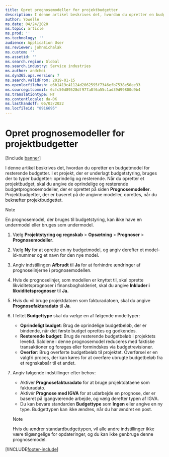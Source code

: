 ```yaml
---
title: Opret prognosemodeller for projektbudgetter
description: I denne artikel beskrives det, hvordan du opretter en budgetmodel for resterende budgetter.
author: Yowelle
ms.date: 04/24/2020
ms.topic: article
ms.prod: ''
ms.technology: ''
audience: Application User
ms.reviewer: johnmichalak
ms.custom: ''
ms.assetid: ''
ms.search.region: Global
ms.search.industry: Service industries
ms.author: andchoi
ms.dyn365.ops.version: 7
ms.search.validFrom: 2019-01-15
ms.openlocfilehash: e6b1419c41124d2062595f7346efb7538e50ee33
ms.sourcegitcommit: 6cfc50d89528df977a8f6a55c1ad39d99800d9b4
ms.translationtype: HT
ms.contentlocale: da-DK
ms.lasthandoff: 06/03/2022
ms.locfileid: "8916695"
---
```

# <a name="create-forecast-models-for-project-budgets"></a>Opret prognosemodeller for projektbudgetter 

[!include [banner](../includes/banner.md)]

I denne artikel beskrives det, hvordan du opretter en budgetmodel for resterende budgetter. I et projekt, der er underlagt budgetstyring, bruges der to typer budgetter: oprindelig og resterende. Når du opretter et projektbudget, skal du angive de oprindelige og resterende budgetprognosemodeller, der er oprettet på siden **Prognosemodeller**. Projektbudgetter, der er baseret på de angivne modeller, oprettes, når du bekræfter projektbudgettet.

> [!NOTE]
> En prognosemodel, der bruges til budgetstyring, kan ikke have en undermodel eller bruges som undermodel.

1. Vælg **Projektstyring og regnskab** > **Opsætning** > **Prognoser**  > **Prognosemodeller**.
2. Vælg **Ny** for at oprette en ny budgetmodel, og angiv derefter et model-id-nummer og et navn for den nye model. 
3. Angiv indstillingen **Afbrudt** til **Ja** for at forhindre ændringer af prognoselinjerne i prognosemodellen. 
4. Hvis de prognoselinjer, som modellen er knyttet til, skal oprette likviditetsprognoser i finansbogholderiet, skal du angive **Inkluder i likviditetsprognoser** til **Ja.** 
5. Hvis du vil bruge projektdatoen som fakturadatoen, skal du angive **Prognosefakturadato** til **Ja**. 
6. I feltet **Budgettype** skal du vælge en af følgende modeltyper:

   - **Oprindeligt budget**: Brug de oprindelige budgetbeløb, der er bindende, når det første budget oprettes og godkendes.
   - **Resterende budget**: Brug de resterende budgetbeløb i projektets levetid. Saldiene i denne prognosemodel reduceres med faktiske transaktioner og forøges eller formindskes via budgetrevisioner.
   - **Overfør**: Brug overførte budgetbeløb til projektet. Overførsel er en valgfri proces, der kan køres for at overføre ubrugte budgetbeløb fra et regnskabsår til et andet.

7. Angiv følgende indstillinger efter behov:

   - Aktiver **Prognosefakturadato** for at bruge projektdataene som fakturadato.
   - Aktivér **Prognose med IGVA** for at udarbejde en prognose, der er baseret på igangværende arbejde, og vælg derefter typen af IGVA. 
   - Du kan bevare standarden **Budgettype** som **Ingen** eller angive en ny type. Budgettypen kan ikke ændres, når du har ændret en post.     
    > [!NOTE]
    > Hvis du ændrer standardbudgettypen, vil alle andre indstillinger ikke være tilgængelige for opdateringer, og du kan ikke genbruge denne prognosemodel. 
   


 



[!INCLUDE[footer-include](../includes/footer-banner.md)]
